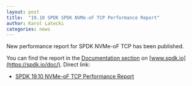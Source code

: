 ```yaml
---
layout: post
title:  "19.10 SPDK SPDK NVMe-oF TCP Performance Report"
author: Karol Latecki
categories: news
---
```


New performance report for SPDK NVMe-oF TCP has been published.

You can find the report in the [Documentation section](https://spdk.io/doc/) on [www.spdk.io](https://spdk.io/doc/).
Direct link:
- [SPDK 19.10 NVMe-oF TCP Performance Report](https://dqtibwqq6s6ux.cloudfront.net/download/performance-reports/SPDK_nvmeof_tcp_perf_report_1910.pdf)
